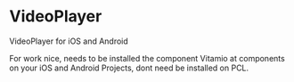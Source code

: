 # VideoPlayer
VideoPlayer for iOS and Android 

For work nice, needs to be installed the component Vitamio at components on your iOS and Android Projects, dont need be installed on PCL.
